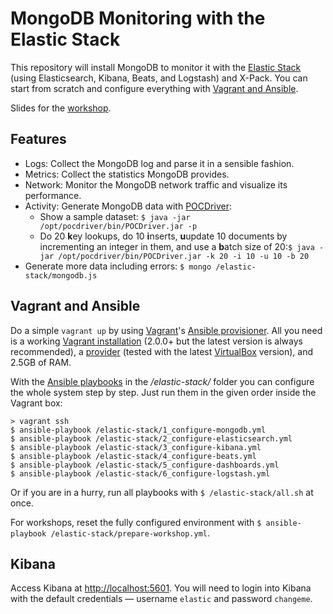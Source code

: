 # MongoDB Monitoring with the Elastic Stack

This repository will install MongoDB to monitor it with the [Elastic Stack](https://www.elastic.co/products) (using Elasticsearch, Kibana, Beats, and Logstash) and X-Pack. You can start from scratch and configure everything with [Vagrant and Ansible](#vagrant-and-ansible).

Slides for the [workshop](https://speakerdeck.com/xeraa/monitor-mongodb-with-the-elastic-stack).



## Features

* Logs: Collect the MongoDB log and parse it in a sensible fashion.
* Metrics: Collect the statistics MongoDB provides.
* Network: Monitor the MongoDB network traffic and visualize its performance.
* Activity: Generate MongoDB data with [POCDriver](https://github.com/johnlpage/POCDriver):
  * Show a sample dataset: `$ java -jar /opt/pocdriver/bin/POCDriver.jar -p`
  * Do 20 **k**ey lookups, do 10 **i**nserts, **u**update 10 documents by incrementing an integer in them, and use a **b**atch size of 20:`$ java -jar /opt/pocdriver/bin/POCDriver.jar -k 20 -i 10 -u 10 -b 20`
* Generate more data including errors: `$ mongo /elastic-stack/mongodb.js`



## Vagrant and Ansible

Do a simple `vagrant up` by using [Vagrant](https://www.vagrantup.com)'s [Ansible provisioner](https://www.vagrantup.com/docs/provisioning/ansible.html). All you need is a working [Vagrant installation](https://www.vagrantup.com/docs/installation/) (2.0.0+ but the latest version is always recommended), a [provider](https://www.vagrantup.com/docs/providers/) (tested with the latest [VirtualBox](https://www.virtualbox.org) version), and 2.5GB of RAM.

With the [Ansible playbooks](https://docs.ansible.com/ansible/playbooks.html) in the */elastic-stack/* folder you can configure the whole system step by step. Just run them in the given order inside the Vagrant box:

```
> vagrant ssh
$ ansible-playbook /elastic-stack/1_configure-mongodb.yml
$ ansible-playbook /elastic-stack/2_configure-elasticsearch.yml
$ ansible-playbook /elastic-stack/3_configure-kibana.yml
$ ansible-playbook /elastic-stack/4_configure-beats.yml
$ ansible-playbook /elastic-stack/5_configure-dashboards.yml
$ ansible-playbook /elastic-stack/6_configure-logstash.yml
```

Or if you are in a hurry, run all playbooks with `$ /elastic-stack/all.sh` at once.

For workshops, reset the fully configured environment with `$ ansible-playbook /elastic-stack/prepare-workshop.yml`.


## Kibana

Access Kibana at [http://localhost:5601](http://localhost:5601). You will need to login into Kibana with the default credentials — username `elastic` and password `changeme`.
